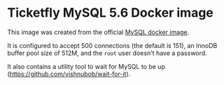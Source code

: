 # Ticketfly MySQL 5.6 Docker image

This image was created from the official [MySQL docker image](https://hub.docker.com/_/mysql/).

It is configured to accept 500 connections (the default is 151), an InnoDB buffer pool size of 512M, and the `root` user doesn't have a password.

It also contains a utility tool to wait for MySQL to be up (https://github.com/vishnubob/wait-for-it).
